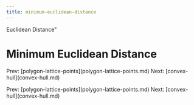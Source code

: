 ```yaml
---
title: minimum-euclidean-distance
---
```


Euclidean Distance\"

# Minimum Euclidean Distance

Prev:
\[polygon-lattice-points](polygon-lattice-points.md)
Next: \[convex-hull](convex-hull.md)

Prev:
\[polygon-lattice-points](polygon-lattice-points.md)
Next: \[convex-hull](convex-hull.md)
